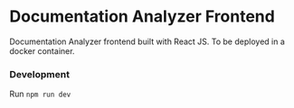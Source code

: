 # Documentation Analyzer Frontend
Documentation Analyzer frontend built with React JS.
To be deployed in a docker container.

### Development
Run ```npm run dev```